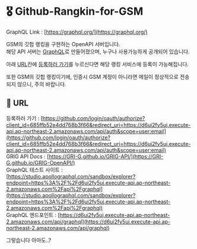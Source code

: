 # 🎖 Github-Rangkin-for-GSM
GraphQL Link : [https://graphql.org/](https://graphql.org/)  

GSM의 깃헙 랭킹을 구현하는 OpenAPI 서버입니다.  
해당 API 서버는 [GraphQL](https://graphql.org/)로 만들어졌으며, 누구나 사용가능하게 공개되어 있습니다.  

아래 [URL](#URL)칸에 [등록하러 가기](https://github.com/login/oauth/authorize?client_id=685ffb52e4dd768b3f66&redirect_uri=https://d6ui2fy5uj.execute-api.ap-northeast-2.amazonaws.com/api/auth&scope=user:email)를 누르신다면 해당 랭킹 서비스에 등록이 가능해집니다.  

또한 GSM의 깃헙 랭킹이기에, 인증시 GSM 계정이 아니라면 메일이 정상적으로 전송되지 않으니, 주의 바랍니다.  

## 📕 URL
등록하러 가기 : [https://github.com/login/oauth/authorize?client_id=685ffb52e4dd768b3f66&redirect_uri=https://d6ui2fy5uj.execute-api.ap-northeast-2.amazonaws.com/api/auth&scope=user:email](https://github.com/login/oauth/authorize?client_id=685ffb52e4dd768b3f66&redirect_uri=https://d6ui2fy5uj.execute-api.ap-northeast-2.amazonaws.com/api/auth&scope=user:email)  
GRIG API Docs : [https://GRI-G.github.io/GRIG-API/](https://GRI-G.github.io/GRIG-OpenAPI/)  
GraphQL 테스트 사이트 : [https://studio.apollographql.com/sandbox/explorer?endpoint=https%3A%2F%2Fd6ui2fy5uj.execute-api.ap-northeast-2.amazonaws.com%2Fapi%2Fgraphql](https://studio.apollographql.com/sandbox/explorer?endpoint=https%3A%2F%2Fd6ui2fy5uj.execute-api.ap-northeast-2.amazonaws.com%2Fapi%2Fgraphql)  
GraphQL 엔드포인트 : [https://d6ui2fy5uj.execute-api.ap-northeast-2.amazonaws.com/api/graphql](https://d6ui2fy5uj.execute-api.ap-northeast-2.amazonaws.com/api/graphql) 

그렇습니다
아마도..?
